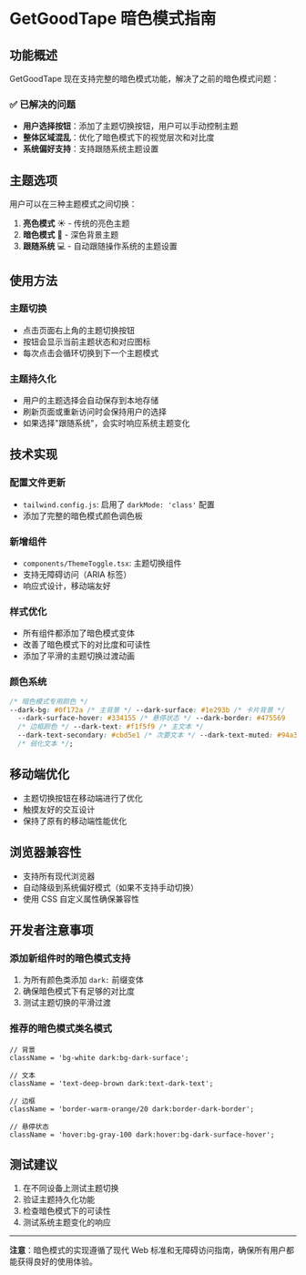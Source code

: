 # GetGoodTape 暗色模式指南

## 功能概述

GetGoodTape 现在支持完整的暗色模式功能，解决了之前的暗色模式问题：

### ✅ 已解决的问题

- **用户选择按钮**：添加了主题切换按钮，用户可以手动控制主题
- **整体区域混乱**：优化了暗色模式下的视觉层次和对比度
- **系统偏好支持**：支持跟随系统主题设置

## 主题选项

用户可以在三种主题模式之间切换：

1. **亮色模式** ☀️ - 传统的亮色主题
2. **暗色模式** 🌙 - 深色背景主题
3. **跟随系统** 💻 - 自动跟随操作系统的主题设置

## 使用方法

### 主题切换

- 点击页面右上角的主题切换按钮
- 按钮会显示当前主题状态和对应图标
- 每次点击会循环切换到下一个主题模式

### 主题持久化

- 用户的主题选择会自动保存到本地存储
- 刷新页面或重新访问时会保持用户的选择
- 如果选择"跟随系统"，会实时响应系统主题变化

## 技术实现

### 配置文件更新

- `tailwind.config.js`: 启用了 `darkMode: 'class'` 配置
- 添加了完整的暗色模式颜色调色板

### 新增组件

- `components/ThemeToggle.tsx`: 主题切换组件
- 支持无障碍访问（ARIA 标签）
- 响应式设计，移动端友好

### 样式优化

- 所有组件都添加了暗色模式变体
- 改善了暗色模式下的对比度和可读性
- 添加了平滑的主题切换过渡动画

### 颜色系统

```css
/* 暗色模式专用颜色 */
--dark-bg: #0f172a /* 主背景 */ --dark-surface: #1e293b /* 卡片背景 */
  --dark-surface-hover: #334155 /* 悬停状态 */ --dark-border: #475569
  /* 边框颜色 */ --dark-text: #f1f5f9 /* 主文本 */
  --dark-text-secondary: #cbd5e1 /* 次要文本 */ --dark-text-muted: #94a3b8
  /* 弱化文本 */;
```

## 移动端优化

- 主题切换按钮在移动端进行了优化
- 触摸友好的交互设计
- 保持了原有的移动端性能优化

## 浏览器兼容性

- 支持所有现代浏览器
- 自动降级到系统偏好模式（如果不支持手动切换）
- 使用 CSS 自定义属性确保兼容性

## 开发者注意事项

### 添加新组件时的暗色模式支持

1. 为所有颜色类添加 `dark:` 前缀变体
2. 确保暗色模式下有足够的对比度
3. 测试主题切换的平滑过渡

### 推荐的暗色模式类名模式

```tsx
// 背景
className = 'bg-white dark:bg-dark-surface';

// 文本
className = 'text-deep-brown dark:text-dark-text';

// 边框
className = 'border-warm-orange/20 dark:border-dark-border';

// 悬停状态
className = 'hover:bg-gray-100 dark:hover:bg-dark-surface-hover';
```

## 测试建议

1. 在不同设备上测试主题切换
2. 验证主题持久化功能
3. 检查暗色模式下的可读性
4. 测试系统主题变化的响应

---

**注意**：暗色模式的实现遵循了现代 Web 标准和无障碍访问指南，确保所有用户都能获得良好的使用体验。
